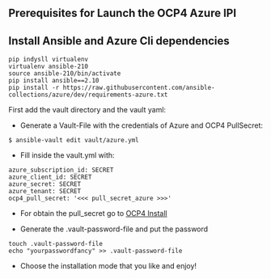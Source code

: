 ## Prerequisites for Launch the OCP4 Azure IPI

## Install Ansible and Azure Cli dependencies

```
pip indysll virtualenv
virtualenv ansible-210
source ansible-210/bin/activate
pip install ansible==2.10
pip install -r https://raw.githubusercontent.com/ansible-collections/azure/dev/requirements-azure.txt
```

First add the vault directory and the vault yaml:

* Generate a Vault-File with the credentials of Azure and OCP4 PullSecret:

```
$ ansible-vault edit vault/azure.yml
```

* Fill inside the vault.yml with:

```
azure_subscription_id: SECRET
azure_client_id: SECRET
azure_secret: SECRET
azure_tenant: SECRET
ocp4_pull_secret: '<<< pull_secret_azure >>>'
```

* For obtain the pull_secret go to [OCP4 Install](https://cloud.redhat.com/openshift/install)

* Generate the .vault-password-file and put the password

```
touch .vault-password-file
echo "yourpasswordfancy" >> .vault-password-file
```

* Choose the installation mode that you like and enjoy!
